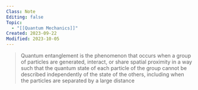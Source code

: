 ```yaml
---
Class: Note
Editing: false
Topic:
  - "[[Quantum Mechanics]]"
Created: 2023-09-22
Modified: 2023-10-05
---
```


> Quantum entanglement is the phenomenon that occurs when a group of particles are generated, interact, or share spatial proximity in a way such that the quantum state of each particle of the group cannot be described independently of the state of the others, including when the particles are separated by a large distance
